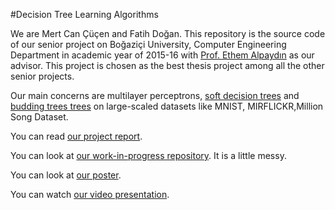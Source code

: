 #Decision Tree Learning Algorithms

We are Mert Can Çüçen and Fatih Doğan. This repository is the source code of our senior project on Boğaziçi University, Computer Engineering Department in academic year of 2015-16  with [Prof. Ethem Alpaydın](http://www.cmpe.boun.edu.tr/~ethem/) as our advisor. This project is chosen as the best thesis project among all the other senior projects. 

Our main concerns are multilayer perceptrons, [soft decision trees](http://www.cmpe.boun.edu.tr/~ethem/files/papers/icpr2012_softtree.pdf) and [budding trees trees](http://www.cmpe.boun.edu.tr/~ethem/files/papers/ozan-budding-icpr2014.pdf) on large-scaled datasets like MNIST, MIRFLICKR,Million Song Dataset.

You can read [our project report](https://drive.google.com/file/d/0B19XvF5mbR4NcWhkUEdYR2xYV0U/view?usp=sharing).

You can look at [our work-in-progress repository](https://github.com/mrtcnnccn/Decision-Tree). It is a little messy.

You can look at [our poster](https://drive.google.com/file/d/0B19XvF5mbR4NcG91SHBEU3JnQWs/view?usp=sharing).

You can watch [our video presentation](https://www.youtube.com/watch?v=J3vAcYoU6BA).
